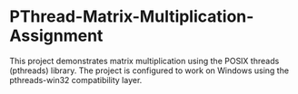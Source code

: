 # PThread-Matrix-Multiplication-Assignment
This project demonstrates matrix multiplication using the POSIX threads (pthreads) library. The project is configured to work on Windows using the pthreads-win32 compatibility layer.
